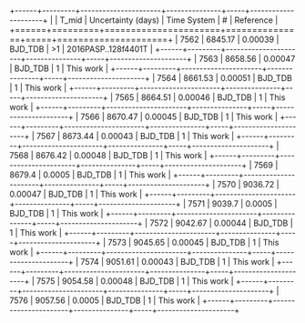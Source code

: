 +------+---------+----------------------+---------------+-----+---------------------+
|      |   T_mid |   Uncertainty (days) | Time System   | #   | Reference           |
+======+=========+======================+===============+=====+=====================+
| 7562 | 6845.17 |              0.00039 | BJD_TDB       | >1  | 2016PASP..128f4401T |
+------+---------+----------------------+---------------+-----+---------------------+
| 7563 | 8658.56 |              0.00047 | BJD_TDB       | 1   | This work           |
+------+---------+----------------------+---------------+-----+---------------------+
| 7564 | 8661.53 |              0.00051 | BJD_TDB       | 1   | This work           |
+------+---------+----------------------+---------------+-----+---------------------+
| 7565 | 8664.51 |              0.00046 | BJD_TDB       | 1   | This work           |
+------+---------+----------------------+---------------+-----+---------------------+
| 7566 | 8670.47 |              0.00045 | BJD_TDB       | 1   | This work           |
+------+---------+----------------------+---------------+-----+---------------------+
| 7567 | 8673.44 |              0.00043 | BJD_TDB       | 1   | This work           |
+------+---------+----------------------+---------------+-----+---------------------+
| 7568 | 8676.42 |              0.00048 | BJD_TDB       | 1   | This work           |
+------+---------+----------------------+---------------+-----+---------------------+
| 7569 | 8679.4  |              0.0005  | BJD_TDB       | 1   | This work           |
+------+---------+----------------------+---------------+-----+---------------------+
| 7570 | 9036.72 |              0.00047 | BJD_TDB       | 1   | This work           |
+------+---------+----------------------+---------------+-----+---------------------+
| 7571 | 9039.7  |              0.0005  | BJD_TDB       | 1   | This work           |
+------+---------+----------------------+---------------+-----+---------------------+
| 7572 | 9042.67 |              0.00044 | BJD_TDB       | 1   | This work           |
+------+---------+----------------------+---------------+-----+---------------------+
| 7573 | 9045.65 |              0.00045 | BJD_TDB       | 1   | This work           |
+------+---------+----------------------+---------------+-----+---------------------+
| 7574 | 9051.61 |              0.00043 | BJD_TDB       | 1   | This work           |
+------+---------+----------------------+---------------+-----+---------------------+
| 7575 | 9054.58 |              0.00048 | BJD_TDB       | 1   | This work           |
+------+---------+----------------------+---------------+-----+---------------------+
| 7576 | 9057.56 |              0.0005  | BJD_TDB       | 1   | This work           |
+------+---------+----------------------+---------------+-----+---------------------+